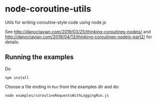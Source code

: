 # node-coroutine-utils

Utils for writing coroutine-style code using node.js

See http://danoctavian.com/2019/03/25/thinking-coroutines-nodejs/ and http://danoctavian.com/2019/04/13/thinking-coroutines-nodejs-part2/ for details. 


## Running the examples

Do 
```
npm install
```

Choose a file ending in `Run` from the examples dir and do:

```
node examples/coroutineRequestsWithLoggingRun.js
```
